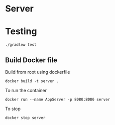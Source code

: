 # Server

# Testing
``` aidl
./gradlew test
```

## Build Docker file
Build from root using dockerfile
```
docker build -t server .
```

To run the container
```
docker run --name AppServer -p 8080:8080 server
```
To stop
```
docker stop server
```